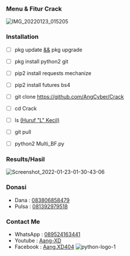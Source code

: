 ### Menu & Fitur Crack
![IMG_20220123_015205](https://user-images.githubusercontent.com/92802033/150651709-758ecee7-0d28-42f4-86cd-b6cb12762e30.jpg)

### Installation
- [ ] pkg update [&&]() pkg upgrade

- [ ] pkg install python2 git

- [ ] pip2 install requests mechanize

- [ ] pip2 install futures bs4

- [ ] git clone https://github.com/AngCyber/Crack

- [ ] cd Crack

- [ ] ls  [(Huruf "L" Kecil)]()

- [ ] git pull 

- [ ] python2 Multi_BF.py

### Results/Hasil
![Screenshot_2022-01-23-01-30-43-06](https://user-images.githubusercontent.com/92802033/150651735-1715a932-060f-4d47-9407-65a8bc2a5ca2.jpg)


### Donasi
- Dana  : [083806858479]()
- Pulsa : [081392979518]()

### Contact Me
- WhatsApp : [089524163441]()
- Youtube : [Aang-XD]()
- Facebook : [Aang.XD404]()
![python-logo-1](https://user-images.githubusercontent.com/92802033/153346252-b3d53c2e-d347-4f37-9e4a-e052a5e4641f.gif)


